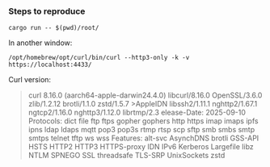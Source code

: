 ### Steps to reproduce

`cargo run -- $(pwd)/root/`

In another window:

`/opt/homebrew/opt/curl/bin/curl --http3-only -k -v https://localhost:4433/`

Curl version:

> curl 8.16.0 (aarch64-apple-darwin24.4.0) libcurl/8.16.0 OpenSSL/3.6.0 zlib/1.2.12 brotli/1.1.0 zstd/1.5.7 >AppleIDN libssh2/1.11.1 nghttp2/1.67.1 ngtcp2/1.16.0 nghttp3/1.12.0 librtmp/2.3
> elease-Date: 2025-09-10
> Protocols: dict file ftp ftps gopher gophers http https imap imaps ipfs ipns ldap ldaps mqtt pop3 pop3s rtmp rtsp scp sftp smb smbs smtp smtps telnet tftp ws wss
> Features: alt-svc AsynchDNS brotli GSS-API HSTS HTTP2 HTTP3 HTTPS-proxy IDN IPv6 Kerberos Largefile libz NTLM SPNEGO SSL threadsafe TLS-SRP UnixSockets zstd

